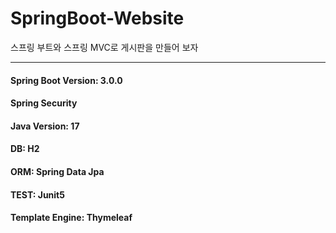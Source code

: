 # SpringBoot-Website
 스프링 부트와 스프링 MVC로 게시판을 만들어 보자

---

#### Spring Boot Version: 3.0.0
#### Spring Security
#### Java Version: 17
#### DB: H2
#### ORM: Spring Data Jpa
#### TEST: Junit5
#### Template Engine: Thymeleaf